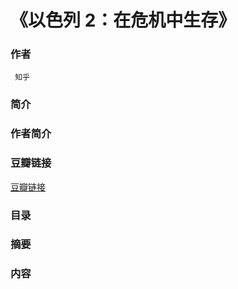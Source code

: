 《以色列 2：在危机中生存》
=======================

### 作者
     知乎  

### 简介

### 作者简介

### 豆瓣链接
  [豆瓣链接](https://book.douban.com/subject/26852322/)

### 目录

### 摘要 

### 内容
